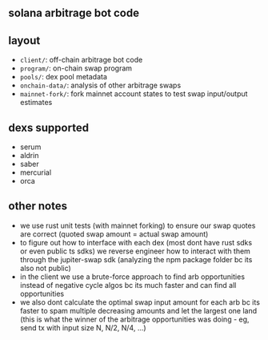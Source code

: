 ## solana arbitrage bot code

## layout 
- `client/`: off-chain arbitrage bot code 
- `program/`: on-chain swap program
- `pools/`: dex pool metadata
- `onchain-data/`: analysis of other arbitrage swaps
- `mainnet-fork/`: fork mainnet account states to test swap input/output estimates

## dexs supported 
- serum 
- aldrin 
- saber 
- mercurial 
- orca 

## other notes 
- we use rust unit tests (with mainnet forking) to ensure our swap quotes are correct (quoted swap amount = actual swap amount)
- to figure out how to interface with each dex (most dont have rust sdks or even public ts sdks) we reverse engineer how to interact with them through the jupiter-swap sdk (analyzing the npm package folder bc its also not public) 
- in the client we use a brute-force approach to find arb opportunities instead of negative cycle algos bc its much faster and can find all opportunities
- we also dont calculate the optimal swap input amount for each arb bc its faster to spam multiple decreasing amounts and let the largest one land (this is what the winner of the arbitrage opportunities was doing - eg, send tx with input size N, N/2, N/4, ...) 
